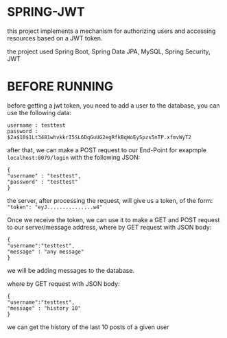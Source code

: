 # SPRING-JWT

this project implements a mechanism for authorizing users and accessing resources based on a JWT token.

the project used Spring Boot, Spring Data JPA, MySQL, Spring Security, JWT

# BEFORE RUNNING

before getting a jwt token, you need to add a user to the database, you can use the following data:
```
username : testtest       
password : $2a$10$1Lt3481whvkkrI5SL6DqGuUG2egRfkBqWoEySpzs5nTP.xfmvWyT2
```
after that, we can make a POST request to our End-Point for exapmple `localhost:8079/login` with the following JSON:
```
{
"username" : "testtest",
"password" : "testtest"
}
```
the server, after processing the request, will give us a token, of the form:
`"token": "eyJ...............w4"`

Once we receive the token, we can use it to make a GET and POST request to our server/message address,
where by GET request with JSON body:
```
{
"username":"testtest",
"message" : "any message"
} 
```
we will be adding messages to the database.

where by GET request with JSON body:
```
{
"username":"testtest",
"message" : "history 10"
}
```
we can get the history of the last 10 posts of a given user
